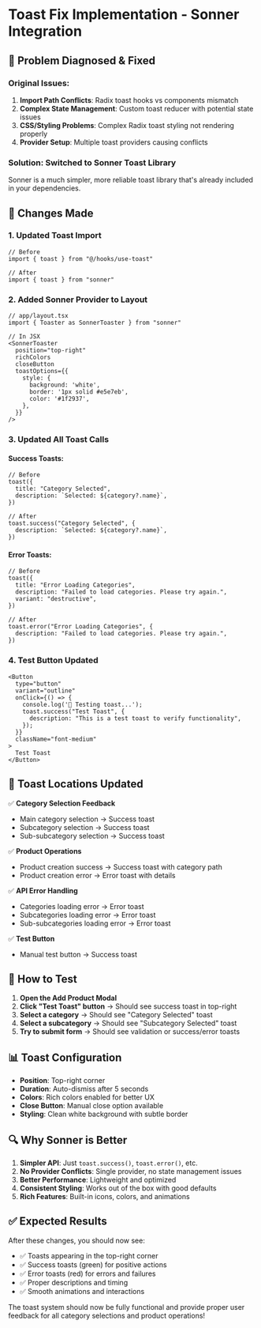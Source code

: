 # Toast Fix Implementation - Sonner Integration

## 🔧 **Problem Diagnosed & Fixed**

### Original Issues:
1. **Import Path Conflicts**: Radix toast hooks vs components mismatch
2. **Complex State Management**: Custom toast reducer with potential state issues
3. **CSS/Styling Problems**: Complex Radix toast styling not rendering properly
4. **Provider Setup**: Multiple toast providers causing conflicts

### Solution: **Switched to Sonner Toast Library**

Sonner is a much simpler, more reliable toast library that's already included in your dependencies.

## 📝 **Changes Made**

### 1. **Updated Toast Import**
```tsx
// Before
import { toast } from "@/hooks/use-toast"

// After  
import { toast } from "sonner"
```

### 2. **Added Sonner Provider to Layout**
```tsx
// app/layout.tsx
import { Toaster as SonnerToaster } from "sonner"

// In JSX
<SonnerToaster 
  position="top-right" 
  richColors 
  closeButton 
  toastOptions={{
    style: {
      background: 'white',
      border: '1px solid #e5e7eb',
      color: '#1f2937',
    },
  }}
/>
```

### 3. **Updated All Toast Calls**

#### Success Toasts:
```tsx
// Before
toast({
  title: "Category Selected",
  description: `Selected: ${category?.name}`,
})

// After
toast.success("Category Selected", {
  description: `Selected: ${category?.name}`,
})
```

#### Error Toasts:
```tsx
// Before
toast({
  title: "Error Loading Categories",
  description: "Failed to load categories. Please try again.",
  variant: "destructive",
})

// After
toast.error("Error Loading Categories", {
  description: "Failed to load categories. Please try again.",
})
```

### 4. **Test Button Updated**
```tsx
<Button 
  type="button" 
  variant="outline" 
  onClick={() => {
    console.log('🧪 Testing toast...');
    toast.success("Test Toast", {
      description: "This is a test toast to verify functionality",
    });
  }} 
  className="font-medium"
>
  Test Toast
</Button>
```

## 🎯 **Toast Locations Updated**

✅ **Category Selection Feedback**
- Main category selection → Success toast
- Subcategory selection → Success toast  
- Sub-subcategory selection → Success toast

✅ **Product Operations**
- Product creation success → Success toast with category path
- Product creation error → Error toast with details

✅ **API Error Handling**
- Categories loading error → Error toast
- Subcategories loading error → Error toast
- Sub-subcategories loading error → Error toast

✅ **Test Button**
- Manual test button → Success toast

## 🚀 **How to Test**

1. **Open the Add Product Modal**
2. **Click "Test Toast" button** → Should see success toast in top-right
3. **Select a category** → Should see "Category Selected" toast
4. **Select a subcategory** → Should see "Subcategory Selected" toast
5. **Try to submit form** → Should see validation or success/error toasts

## 📊 **Toast Configuration**

- **Position**: Top-right corner
- **Duration**: Auto-dismiss after 5 seconds
- **Colors**: Rich colors enabled for better UX
- **Close Button**: Manual close option available
- **Styling**: Clean white background with subtle border

## 🔍 **Why Sonner is Better**

1. **Simpler API**: Just `toast.success()`, `toast.error()`, etc.
2. **No Provider Conflicts**: Single provider, no state management issues
3. **Better Performance**: Lightweight and optimized
4. **Consistent Styling**: Works out of the box with good defaults
5. **Rich Features**: Built-in icons, colors, and animations

## ✅ **Expected Results**

After these changes, you should now see:
- ✅ Toasts appearing in the top-right corner
- ✅ Success toasts (green) for positive actions
- ✅ Error toasts (red) for errors and failures
- ✅ Proper descriptions and timing
- ✅ Smooth animations and interactions

The toast system should now be fully functional and provide proper user feedback for all category selections and product operations!
